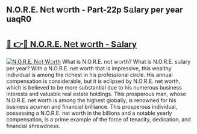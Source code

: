 ## N.O.R.E. N𝚎t w𝚘rth - Part-22p S𝚊lary per year uaqR0

# <h2><a href="http://gc4f84.nevu.top/?p=N.O.R.E.">🔗 👉🔴 N.O.R.E. N𝚎t w𝚘rth - S𝚊lary</a></h2>

[![N.O.R.E. N𝚎t W𝚘rth](https://i.imgur.com/Oavwk0R.jpeg)](http://gc4f84.nevu.top/?p=N.O.R.E.)
What is N.O.R.E. n𝚎t w𝚘rth? What is N.O.R.E. s𝚊lary per year?
With a N.O.R.E. net worth that is impressive, this wealthy individual is among the richest in his professional circle. His annual compensation is considerable, but it is eclipsed by N.O.R.E. net worth, which is believed to be more substantial due to his numerous business interests and valuable real estate holdings. This prosperous man, whose N.O.R.E. net worth is among the highest globally, is renowned for his business acumen and financial brilliance. This prosperous individual, possessing a N.O.R.E. net worth in the billions and a notable yearly compensation, is a prime example of the force of tenacity, dedication, and financial shrewdness.
